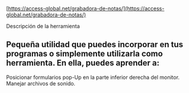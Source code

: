 [https://access-global.net/grabadora-de-notas/](https://access-global.net/grabadora-de-notas/)

Descripción de la herramienta
## Pequeña utilidad que puedes incorporar en tus programas o simplemente utilizarla como herramienta. En ella, puedes aprender a:

Posicionar formularios pop-Up en la parte inferior derecha del monitor.
Manejar archivos de sonido.
